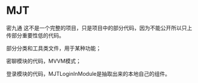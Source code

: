 # MJT
密九通
这不是一个完整的项目，只是项目中的部分代码，因为不能公开所以只上传部分重要性低的代码。

 
部分分类和工具类文件，用于某种功能；

密聊模块的代码，MVVM模式；

登录模块的代码，MJTLoginInModule是抽取出来的本地自己的组件。
